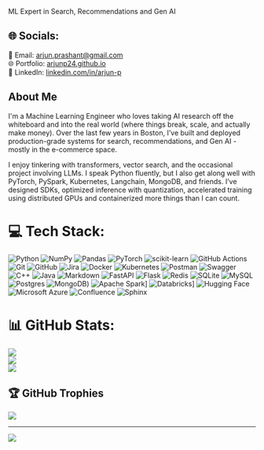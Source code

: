 ML Expert in Search, Recommendations and Gen AI
 

## 🌐 Socials:
📧 Email: [arjun.prashant@gmail.com](mailto:arjun.prashant@gmail.com)  
🌐 Portfolio: [arjunp24.github.io](https://arjunp24.github.io)  
💼 LinkedIn: [linkedin.com/in/arjun-p](https://linkedin.com/in/arjun-p)

## About Me
I'm a Machine Learning Engineer who loves taking AI research off the whiteboard and into the real world (where things break, scale, and actually make money). Over the last few years in Boston, I’ve built and deployed production-grade systems for search, recommendations, and Gen AI - mostly in the e-commerce space.

I enjoy tinkering with transformers, vector search, and the occasional project involving LLMs. I speak Python fluently, but I also get along well with PyTorch, PySpark, Kubernetes, Langchain, MongoDB, and friends. I’ve designed SDKs, optimized inference with quantization, accelerated training using distributed GPUs and containerized more things than I can count.

# 💻 Tech Stack:

![Python](https://img.shields.io/badge/python-3670A0?style=for-the-badge&logo=python&logoColor=ffdd54) ![NumPy](https://img.shields.io/badge/numpy-%23013243.svg?style=for-the-badge&logo=numpy&logoColor=white) ![Pandas](https://img.shields.io/badge/pandas-%23150458.svg?style=for-the-badge&logo=pandas&logoColor=white) ![PyTorch](https://img.shields.io/badge/PyTorch-%23EE4C2C.svg?style=for-the-badge&logo=PyTorch&logoColor=white) ![scikit-learn](https://img.shields.io/badge/scikit--learn-%23F7931E.svg?style=for-the-badge&logo=scikit-learn&logoColor=white) ![GitHub Actions](https://img.shields.io/badge/github%20actions-%232671E5.svg?style=for-the-badge&logo=githubactions&logoColor=white) ![Git](https://img.shields.io/badge/git-%23F05033.svg?style=for-the-badge&logo=git&logoColor=white) ![GitHub](https://img.shields.io/badge/github-%23121011.svg?style=for-the-badge&logo=github&logoColor=white) ![Jira](https://img.shields.io/badge/jira-%230A0FFF.svg?style=for-the-badge&logo=jira&logoColor=white) ![Docker](https://img.shields.io/badge/docker-%230db7ed.svg?style=for-the-badge&logo=docker&logoColor=white) ![Kubernetes](https://img.shields.io/badge/kubernetes-%23326ce5.svg?style=for-the-badge&logo=kubernetes&logoColor=white) ![Postman](https://img.shields.io/badge/Postman-FF6C37?style=for-the-badge&logo=postman&logoColor=white) ![Swagger](https://img.shields.io/badge/-Swagger-%23Clojure?style=for-the-badge&logo=swagger&logoColor=white) ![C++](https://img.shields.io/badge/c++-%2300599C.svg?style=for-the-badge&logo=c%2B%2B&logoColor=white) ![Java](https://img.shields.io/badge/java-%23ED8B00.svg?style=for-the-badge&logo=openjdk&logoColor=white) ![Markdown](https://img.shields.io/badge/markdown-%23000000.svg?style=for-the-badge&logo=markdown&logoColor=white) ![FastAPI](https://img.shields.io/badge/FastAPI-005571?style=for-the-badge&logo=fastapi) ![Flask](https://img.shields.io/badge/flask-%23000.svg?style=for-the-badge&logo=flask&logoColor=white) ![Redis](https://img.shields.io/badge/redis-%23DD0031.svg?style=for-the-badge&logo=redis&logoColor=white) ![SQLite](https://img.shields.io/badge/sqlite-%2307405e.svg?style=for-the-badge&logo=sqlite&logoColor=white) ![MySQL](https://img.shields.io/badge/mysql-4479A1.svg?style=for-the-badge&logo=mysql&logoColor=white) ![Postgres](https://img.shields.io/badge/postgres-%23316192.svg?style=for-the-badge&logo=postgresql&logoColor=white) ![MongoDB](https://img.shields.io/badge/MongoDB-%234ea94b.svg?logo=mongodb&logoColor=white)) ![Apache Spark](https://img.shields.io/badge/Apache%20Spark-E25A1C?logo=apachespark&logoColor=fff)] ![Databricks](https://img.shields.io/badge/Databricks-FF3621?logo=databricks&logoColor=fff)] ![Hugging Face](https://img.shields.io/badge/Hugging%20Face-FFD21E?logo=huggingface&logoColor=000) ![Microsoft Azure](https://custom-icon-badges.demolab.com/badge/Microsoft%20Azure-0089D6?logo=msazure&logoColor=white) ![Confluence](https://img.shields.io/badge/Confluence-172B4D?logo=confluence&logoColor=fff) ![Sphinx](https://img.shields.io/badge/Sphinx-000?logo=sphinx&logoColor=fff)
# 📊 GitHub Stats:
![](https://github-readme-stats.vercel.app/api?username=arjunp24&theme=codeSTACKr&hide_border=true&include_all_commits=true&count_private=false)<br/>
![](https://github-readme-streak-stats.herokuapp.com/?user=arjunp24&theme=codeSTACKr&hide_border=true)<br/>
![](https://github-readme-stats.vercel.app/api/top-langs/?username=arjunp24&theme=codeSTACKr&hide_border=true&include_all_commits=true&count_private=false&layout=compact)

## 🏆 GitHub Trophies
![](https://github-profile-trophy.vercel.app/?username=arjunp24&theme=radical&no-frame=true&no-bg=false&margin-w=4)


---
[![](https://visitcount.itsvg.in/api?id=arjunp24&icon=0&color=0)](https://visitcount.itsvg.in)
